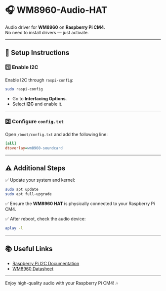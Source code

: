 
# 🎧 WM8960-Audio-HAT
Audio driver for **WM8960** on **Raspberry Pi CM4**.  
No need to install drivers — just activate.

---

## 🔧 Setup Instructions

### 1️⃣ Enable I2C
Enable I2C through `raspi-config`:
```bash
sudo raspi-config
```
- Go to **Interfacing Options**.
- Select **I2C** and enable it.

---

### 2️⃣ Configure `config.txt`
Open `/boot/config.txt` and add the following line:
```ini
[all]
dtoverlay=wm8960-soundcard
```

---

## ⚠️ Additional Steps
✅ Update your system and kernel:
```bash
sudo apt update
sudo apt full-upgrade
```

✅ Ensure the **WM8960 HAT** is physically connected to your Raspberry Pi CM4.

✅ After reboot, check the audio device:
```bash
aplay -l
```

---

## 📚 Useful Links
- [Raspberry Pi I2C Documentation](https://www.raspberrypi.com/documentation/computers/raspberry-pi.html#i2c)
- [WM8960 Datasheet](https://www.ti.com/product/WM8960)

---

Enjoy high-quality audio with your Raspberry Pi CM4! 🎶
```
